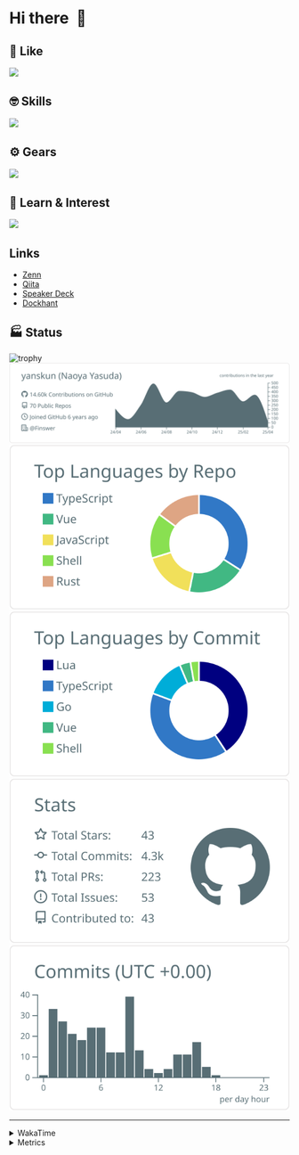 # Hi there&nbsp; :wave:

## 💌 Like
<img src="https://go-skill-icons.vercel.app/api/icons?i=github" />

## 🤓 Skills
<img src="https://go-skill-icons.vercel.app/api/icons?i=js,ts,vue,nuxtjs,react,nextjs,go,lua,git" />

## ⚙️ Gears
<img src="https://go-skill-icons.vercel.app/api/icons?i=neovim,vscode,githubcopilot,alacritty,tmux" />

## 📖 Learn & Interest
<img src="https://go-skill-icons.vercel.app/api/icons?i=rust,deno,css,zig,playwright,githubactions,storybook,netlify,eslint" />

## Links
- [Zenn](https://zenn.dev/yanskun)
- [Qiita](https://qiita.com/yanskun)
- [Speaker Deck](https://speakerdeck.com/yanskun)
- [Dockhant](https://www.dockhunt.com/users/yanskun)

<!-- https://github.com/ryo-ma/github-profile-trophy -->

## 🏭 Status

<img src="https://github-profile-trophy.vercel.app/?username=yanskun&theme=onedark&row=1" alt="trophy">

<!-- https://github.com/vn7n24fzkq/github-profile-summary-cards -->
<picture>
  <source media="(prefers-color-scheme: dark)" srcset="https://raw.githubusercontent.com/yanskun/yanskun/master/profile-summary-card-output/nord_dark/0-profile-details.svg">
 <img src="https://raw.githubusercontent.com/yanskun/yanskun/master/profile-summary-card-output/default/0-profile-details.svg">
</picture>
<br>
<picture>
  <source media="(prefers-color-scheme: dark)" srcset="https://raw.githubusercontent.com/yanskun/yanskun/master/profile-summary-card-output/nord_dark/1-repos-per-language.svg">
 <img src="https://raw.githubusercontent.com/yanskun/yanskun/master/profile-summary-card-output/default/1-repos-per-language.svg">
</picture>
<picture>
  <source media="(prefers-color-scheme: dark)" srcset="https://raw.githubusercontent.com/yanskun/yanskun/master/profile-summary-card-output/nord_dark/2-most-commit-language.svg">
 <img src="https://raw.githubusercontent.com/yanskun/yanskun/master/profile-summary-card-output/default/2-most-commit-language.svg">
</picture>
<br>
<picture>
  <source media="(prefers-color-scheme: dark)" srcset="https://raw.githubusercontent.com/yanskun/yanskun/master/profile-summary-card-output/nord_dark/3-stats.svg">
 <img src="https://raw.githubusercontent.com/yanskun/yanskun/master/profile-summary-card-output/default/3-stats.svg">
</picture>
<picture>
  <source media="(prefers-color-scheme: dark)" srcset="https://raw.githubusercontent.com/yanskun/yanskun/master/profile-summary-card-output/nord_dark/4-productive-time.svg">
 <img src="https://raw.githubusercontent.com/yanskun/yanskun/master/profile-summary-card-output/default/4-productive-time.svg">
</picture>

---

<details>
  <summary>WakaTime</summary>
<!--START_SECTION:waka-->
![Code Time](http://img.shields.io/badge/Code%20Time-2%2C036%20hrs%2027%20mins-blue)

**🐱 My GitHub Data** 

> 📦 146.1 kB Used in GitHub's Storage 
 > 
> 🏆 1,147 Contributions in the Year 2025
 > 
> 💼 Opted to Hire
 > 
> 📜 130 Public Repositories 
 > 
> 🔑 4 Private Repositories 
 > 
**I'm an Early 🐤** 

```text
🌞 Morning                10479 commits       ████░░░░░░░░░░░░░░░░░░░░░   15.38 % 
🌆 Daytime                38576 commits       ██████████████░░░░░░░░░░░   56.63 % 
🌃 Evening                15478 commits       ██████░░░░░░░░░░░░░░░░░░░   22.72 % 
🌙 Night                  3592 commits        █░░░░░░░░░░░░░░░░░░░░░░░░   05.27 % 
```
📅 **I'm Most Productive on Tuesday** 

```text
Monday                   10566 commits       ████░░░░░░░░░░░░░░░░░░░░░   15.51 % 
Tuesday                  14653 commits       █████░░░░░░░░░░░░░░░░░░░░   21.51 % 
Wednesday                13525 commits       █████░░░░░░░░░░░░░░░░░░░░   19.85 % 
Thursday                 12432 commits       █████░░░░░░░░░░░░░░░░░░░░   18.25 % 
Friday                   11633 commits       ████░░░░░░░░░░░░░░░░░░░░░   17.08 % 
Saturday                 2260 commits        █░░░░░░░░░░░░░░░░░░░░░░░░   03.32 % 
Sunday                   3056 commits        █░░░░░░░░░░░░░░░░░░░░░░░░   04.49 % 
```


📊 **This Week I Spent My Time On** 

```text
🕑︎ Time Zone: Asia/Tokyo

💬 Programming Languages: 
TypeScript               21 hrs 38 mins      ████████████████████░░░░░   80.99 % 
Markdown                 2 hrs 14 mins       ██░░░░░░░░░░░░░░░░░░░░░░░   08.37 % 
Other                    1 hr 6 mins         █░░░░░░░░░░░░░░░░░░░░░░░░   04.16 % 
JSON                     31 mins             ░░░░░░░░░░░░░░░░░░░░░░░░░   01.97 % 
Lua                      27 mins             ░░░░░░░░░░░░░░░░░░░░░░░░░   01.72 % 

🔥 Editors: 
Neovim                   26 hrs 12 mins      █████████████████████████   98.09 % 
VS Code                  30 mins             ░░░░░░░░░░░░░░░░░░░░░░░░░   01.91 % 

💻 Operating System: 
Mac                      26 hrs 43 mins      █████████████████████████   100.00 % 
```


 Last Updated on 06/04/2025 05:19:26 UTC
<!--END_SECTION:waka-->
</details>

<details>
  <summary>Metrics</summary>
  <img src="https://github.com/yanskun/yanskun/blob/main/github-metrics.svg" alt="Metrics">
</details>
